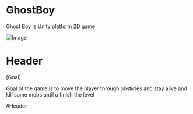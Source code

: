 # GhostBoy

Ghost Boy is Unity platform 2D game

![Image](https://github.com/user-attachments/assets/88f47a58-9267-4984-85c7-d31b365f6fee)

# Header
[Goal]

Goal of the game is to move the player through obsticles and stay alive and kill some mobs until u finish the level

#Header
